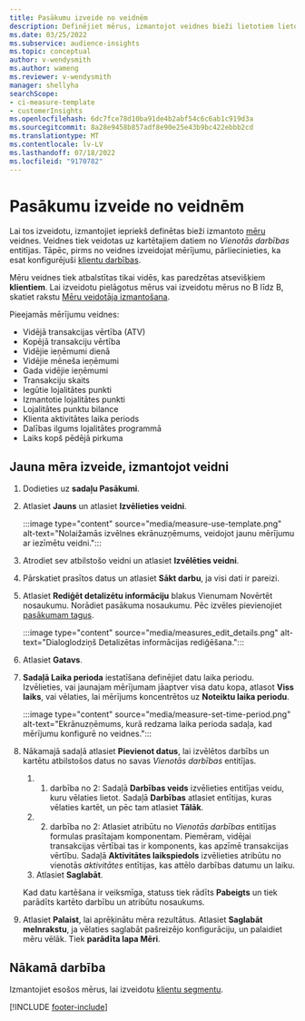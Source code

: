 ```yaml
---
title: Pasākumu izveide no veidnēm
description: Definējiet mērus, izmantojot veidnes bieži lietotiem lietošanas gadījumiem.
ms.date: 03/25/2022
ms.subservice: audience-insights
ms.topic: conceptual
author: v-wendysmith
ms.author: wameng
ms.reviewer: v-wendysmith
manager: shellyha
searchScope:
- ci-measure-template
- customerInsights
ms.openlocfilehash: 6dc7fce78d10ba91de4b2abf54c6c6ab1c919d3a
ms.sourcegitcommit: 8a28e9458b857adf8e90e25e43b9bc422ebbb2cd
ms.translationtype: MT
ms.contentlocale: lv-LV
ms.lasthandoff: 07/18/2022
ms.locfileid: "9170782"
---
```

# <a name="create-measures-from-templates"></a>Pasākumu izveide no veidnēm

Lai tos izveidotu, izmantojiet iepriekš definētas bieži izmantoto [mēru](measures.md) veidnes. Veidnes tiek veidotas uz kartētajiem datiem no *Vienotās darbības* entitījas. Tāpēc, pirms no veidnes izveidojat mērījumu, pārliecinieties, ka esat konfigurējuši [klientu darbības](activities.md).

Mēru veidnes tiek atbalstītas tikai vidēs, kas paredzētas atsevišķiem **klientiem**. Lai izveidotu pielāgotus mērus vai izveidotu mērus no B līdz B, skatiet rakstu [Mēru veidotāja izmantošana](measure-builder.md).

Pieejamās mērījumu veidnes:
- Vidējā transakcijas vērtība (ATV)
- Kopējā transakciju vērtība
- Vidējie ieņēmumi dienā
- Vidējie mēneša ieņēmumi
- Gada vidējie ieņēmumi
- Transakciju skaits
- Iegūtie lojalitātes punkti
- Izmantotie lojalitātes punkti
- Lojalitātes punktu bilance
- Klienta aktivitātes laika periods
- Dalības ilgums lojalitātes programmā
- Laiks kopš pēdējā pirkuma

## <a name="build-a-new-measure-using-a-template"></a>Jauna mēra izveide, izmantojot veidni

1. Dodieties uz **sadaļu Pasākumi**.

1. Atlasiet **Jauns** un atlasiet **Izvēlieties veidni**.

   :::image type="content" source="media/measure-use-template.png" alt-text="Nolaižamās izvēlnes ekrānuzņēmums, veidojot jaunu mērījumu ar iezīmētu veidni.":::

1. Atrodiet sev atbilstošo veidni un atlasiet **Izvēlēties veidni**.

1. Pārskatiet prasītos datus un atlasiet **Sākt darbu**, ja visi dati ir pareizi.

1. Atlasiet **Rediģēt detalizētu informāciju** blakus Vienumam Novērtēt nosaukumu. Norādiet pasākuma nosaukumu. Pēc izvēles pievienojiet [pasākumam tagus](work-with-tags-columns.md#manage-tags).

   :::image type="content" source="media/measures_edit_details.png" alt-text="Dialoglodziņš Detalizētas informācijas rediģēšana.":::

1. Atlasiet **Gatavs**.

1. **Sadaļā Laika perioda** iestatīšana definējiet datu laika periodu. Izvēlieties, vai jaunajam mērījumam jāaptver visa datu kopa, atlasot **Viss laiks**, vai vēlaties, lai mērījums koncentrētos uz **Noteiktu laika periodu**.

   :::image type="content" source="media/measure-set-time-period.png" alt-text="Ekrānuzņēmums, kurā redzama laika perioda sadaļa, kad mērījumu konfigurē no veidnes.":::

1. Nākamajā sadaļā atlasiet **Pievienot datus**, lai izvēlētos darbībs un kartētu atbilstošos datus no savas *Vienotās darbības* entitījas.

    1. 1. darbība no 2: Sadaļā **Darbības veids** izvēlieties entitījas veidu, kuru vēlaties lietot. Sadaļā **Darbības** atlasiet entītijas, kuras vēlaties kartēt, un pēc tam atlasiet **Tālāk**.
    1. 2. darbība no 2: Atlasiet atribūtu no *Vienotās darbības* entitījas formulas prasītajam komponentam. Piemēram, vidējai transakcijas vērtībai tas ir komponents, kas apzīmē transakcijas vērtību. Sadaļā **Aktivitātes laikspiedols** izvēlieties atribūtu no vienotās *aktivitātes* entītijas, kas attēlo darbības datumu un laiku.
    1. Atlasiet **Saglabāt**.

    Kad datu kartēšana ir veiksmīga, statuss tiek rādīts **Pabeigts** un tiek parādīts kartēto darbību un atribūtu nosaukums.

1. Atlasiet **Palaist**, lai aprēķinātu mēra rezultātus. Atlasiet **Saglabāt melnrakstu**, ja vēlaties saglabāt pašreizējo konfigurāciju, un palaidiet mēru vēlāk. Tiek **parādīta lapa Mēri**.

## <a name="next-step"></a>Nākamā darbība

Izmantojiet esošos mērus, lai izveidotu [klientu segmentu](segments.md).

[!INCLUDE [footer-include](includes/footer-banner.md)]
